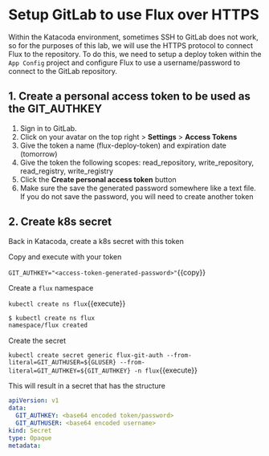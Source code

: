 # Setup GitLab to use Flux over HTTPS

Within the Katacoda environment, sometimes SSH to GitLab does not work, so for the purposes of this lab, we will use the HTTPS protocol to connect Flux to the repository. To do this, we need to setup a deploy token within the `App Config` project and configure Flux to use a username/password to connect to the GitLab repository.

## 1. Create a personal access token to be used as the GIT_AUTHKEY

1. Sign in to GitLab.
1. Click on your avatar on the top right > **Settings** > **Access Tokens**
1. Give the token a name (flux-deploy-token) and expiration date (tomorrow)
1. Give the token the following scopes: read_repository, write_repository, read_registry, write_registry
1. Click the **Create personal access token** button
1. Make sure the save the generated password somewhere like a text file. If you do not save the password, you will need to create another token

## 2. Create k8s secret

Back in Katacoda, create a k8s secret with this token

Copy and execute with your token

`GIT_AUTHKEY="<access-token-generated-password>"`{{copy}}

Create a `flux` namespace

`kubectl create ns flux`{{execute}}

```bash
$ kubectl create ns flux
namespace/flux created
```

Create the secret

`kubectl create secret generic flux-git-auth --from-literal=GIT_AUTHUSER=${GLUSER} --from-literal=GIT_AUTHKEY=${GIT_AUTHKEY} -n flux`{{execute}}

This will result in a secret that has the structure

```yaml
apiVersion: v1
data:
  GIT_AUTHKEY: <base64 encoded token/password>
  GIT_AUTHUSER: <base64 encoded username>
kind: Secret
type: Opaque
metadata:
```
